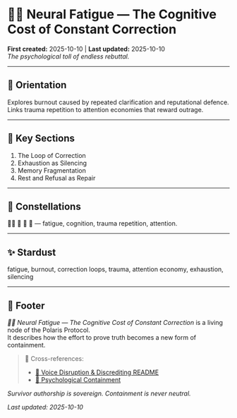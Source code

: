 # 🧠‍💫 Neural Fatigue — The Cognitive Cost of Constant Correction  
**First created:** 2025-10-10 | **Last updated:** 2025-10-10  
*The psychological toll of endless rebuttal.*

---

## 🧭 Orientation  
Explores burnout caused by repeated clarification and reputational defence.  
Links trauma repetition to attention economies that reward outrage.

---

## 📑 Key Sections  
1. The Loop of Correction  
2. Exhaustion as Silencing  
3. Memory Fragmentation  
4. Rest and Refusal as Repair  

---

## 🌌 Constellations  
🧠‍💫 👅 🧿 🧠 — fatigue, cognition, trauma repetition, attention.

---

## ✨ Stardust  
fatigue, burnout, correction loops, trauma, attention economy, exhaustion, silencing

---

## 🏮 Footer  
*🧠‍💫 Neural Fatigue — The Cognitive Cost of Constant Correction* is a living node of the Polaris Protocol.  
It describes how the effort to prove truth becomes a new form of containment.

> 📡 Cross-references:  
> - [👅 Voice Disruption & Discrediting README](./README.md)  
> - [🧠 Psychological Containment](../🧠_Psychological_Containment/)  

*Survivor authorship is sovereign. Containment is never neutral.*  

_Last updated: 2025-10-10_
